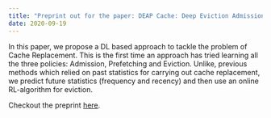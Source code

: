 ```yaml
---
title: "Preprint out for the paper: DEAP Cache: Deep Eviction Admission and Prefetching for Cache !"
date: 2020-09-19
---
```


In this paper, we propose a DL based approach to tackle the problem of Cache Replacement. This is the first time an approach has tried learning all the three policies: Admission, Prefetching and Eviction. Unlike, previous methods which relied on past statistics for carrying out cache replacement, we predict future statistics (frequency and recency) and then use an online RL-algorithm for eviction.

Checkout the preprint [here](https://arxiv.org/abs/2009.09206).


